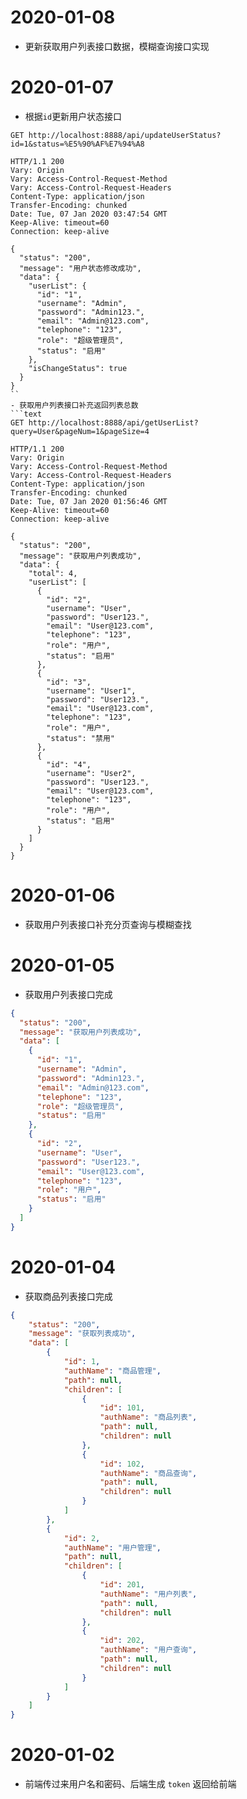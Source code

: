 # 2020-01-08 
- 更新获取用户列表接口数据，模糊查询接口实现
# 2020-01-07
- 根据`id`更新用户状态接口
```text
GET http://localhost:8888/api/updateUserStatus?id=1&status=%E5%90%AF%E7%94%A8

HTTP/1.1 200 
Vary: Origin
Vary: Access-Control-Request-Method
Vary: Access-Control-Request-Headers
Content-Type: application/json
Transfer-Encoding: chunked
Date: Tue, 07 Jan 2020 03:47:54 GMT
Keep-Alive: timeout=60
Connection: keep-alive

{
  "status": "200",
  "message": "用户状态修改成功",
  "data": {
    "userList": {
      "id": "1",
      "username": "Admin",
      "password": "Admin123.",
      "email": "Admin@123.com",
      "telephone": "123",
      "role": "超级管理员",
      "status": "启用"
    },
    "isChangeStatus": true
  }
}
``
- 获取用户列表接口补充返回列表总数
```text
GET http://localhost:8888/api/getUserList?query=User&pageNum=1&pageSize=4

HTTP/1.1 200 
Vary: Origin
Vary: Access-Control-Request-Method
Vary: Access-Control-Request-Headers
Content-Type: application/json
Transfer-Encoding: chunked
Date: Tue, 07 Jan 2020 01:56:46 GMT
Keep-Alive: timeout=60
Connection: keep-alive

{
  "status": "200",
  "message": "获取用户列表成功",
  "data": {
    "total": 4,
    "userList": [
      {
        "id": "2",
        "username": "User",
        "password": "User123.",
        "email": "User@123.com",
        "telephone": "123",
        "role": "用户",
        "status": "启用"
      },
      {
        "id": "3",
        "username": "User1",
        "password": "User123.",
        "email": "User@123.com",
        "telephone": "123",
        "role": "用户",
        "status": "禁用"
      },
      {
        "id": "4",
        "username": "User2",
        "password": "User123.",
        "email": "User@123.com",
        "telephone": "123",
        "role": "用户",
        "status": "启用"
      }
    ]
  }
}
```
# 2020-01-06
- 获取用户列表接口补充分页查询与模糊查找
# 2020-01-05
- 获取用户列表接口完成
```json
{
  "status": "200",
  "message": "获取用户列表成功",
  "data": [
    {
      "id": "1",
      "username": "Admin",
      "password": "Admin123.",
      "email": "Admin@123.com",
      "telephone": "123",
      "role": "超级管理员",
      "status": "启用"
    },
    {
      "id": "2",
      "username": "User",
      "password": "User123.",
      "email": "User@123.com",
      "telephone": "123",
      "role": "用户",
      "status": "启用"
    }
  ]
}
```
# 2020-01-04
- 获取商品列表接口完成
```json
{
    "status": "200",
    "message": "获取列表成功",
    "data": [
        {
            "id": 1,
            "authName": "商品管理",
            "path": null,
            "children": [
                {
                    "id": 101,
                    "authName": "商品列表",
                    "path": null,
                    "children": null
                },
                {
                    "id": 102,
                    "authName": "商品查询",
                    "path": null,
                    "children": null
                }
            ]
        },
        {
            "id": 2,
            "authName": "用户管理",
            "path": null,
            "children": [
                {
                    "id": 201,
                    "authName": "用户列表",
                    "path": null,
                    "children": null
                },
                {
                    "id": 202,
                    "authName": "用户查询",
                    "path": null,
                    "children": null
                }
            ]
        }
    ]
}
```
# 2020-01-02
- 前端传过来用户名和密码、后端生成 `token` 返回给前端